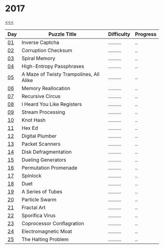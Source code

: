 # 2017

[<<<](../README.md)

| Day                       | Puzzle Title                                  | Difficulty | Progress |
|---------------------------|-----------------------------------------------|------------|----------|
| [01](./src/d01/README.md) | Inverse Captcha                               | .......... | ..       |
| [02](./src/d02/README.md) | Corruption Checksum                           | .......... | ..       |
| [03](./src/d03/README.md) | Spiral Memory                                 | .......... | ..       |
| [04](./src/d04/README.md) | High-Entropy Passphrases                      | .......... | ..       |
| [05](./src/d05/README.md) | A Maze of Twisty Trampolines, All Alike       | .......... | ..       |
| [06](./src/d06/README.md) | Memory Reallocation                           | .......... | ..       |
| [07](./src/d07/README.md) | Recursive Circus                              | .......... | ..       |
| [08](./src/d08/README.md) | I Heard You Like Registers                    | .......... | ..       |
| [09](./src/d09/README.md) | Stream Processing                             | .......... | ..       |
| [10](./src/d10/README.md) | Knot Hash                                     | .......... | ..       |
| [11](./src/d11/README.md) | Hex Ed                                        | .......... | ..       |
| [12](./src/d12/README.md) | Digital Plumber                               | .......... | ..       |
| [13](./src/d13/README.md) | Packet Scanners                               | .......... | ..       |
| [14](./src/d14/README.md) | Disk Defragmentation                          | .......... | ..       |
| [15](./src/d15/README.md) | Dueling Generators                            | .......... | ..       |
| [16](./src/d16/README.md) | Permutation Promenade                         | .......... | ..       |
| [17](./src/d17/README.md) | Spinlock                                      | .......... | ..       |
| [18](./src/d18/README.md) | Duet                                          | .......... | ..       |
| [19](./src/d19/README.md) | A Series of Tubes                             | .......... | ..       |
| [20](./src/d20/README.md) | Particle Swarm                                | .......... | ..       |
| [21](./src/d21/README.md) | Fractal Art                                   | .......... | ..       |
| [22](./src/d22/README.md) | Sporifica Virus                               | .......... | ..       |
| [23](./src/d23/README.md) | Coprocessor Conflagration                     | .......... | ..       |
| [24](./src/d24/README.md) | Electromagnetic Moat                          | .......... | ..       |
| [25](./src/d25/README.md) | The Halting Problem                           | .......... | ..       |


